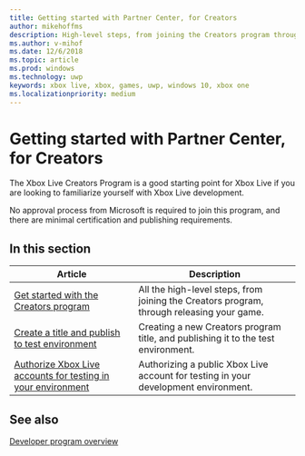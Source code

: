 ```yaml
---
title: Getting started with Partner Center, for Creators
author: mikehoffms
description: High-level steps, from joining the Creators program through releasing your game.
ms.author: v-mihof
ms.date: 12/6/2018
ms.topic: article
ms.prod: windows
ms.technology: uwp
keywords: xbox live, xbox, games, uwp, windows 10, xbox one
ms.localizationpriority: medium
---
```


# Getting started with Partner Center, for Creators

The Xbox Live Creators Program is a good starting point for Xbox Live if you are looking to familiarize yourself with Xbox Live development.

No approval process from Microsoft is required to join this program, and there are minimal certification and publishing requirements.


## In this section

| Article | Description |
|---------|-------------|
| [Get started with the Creators program](get-started-with-xbox-live-creators.md) | All the high-level steps, from joining the Creators program, through releasing your game. |
| [Create a title and publish to test environment](create-and-test-a-new-creators-title.md) | Creating a new Creators program title, and publishing it to the test environment. |
| [Authorize Xbox Live accounts for testing in your environment](authorize-xbox-live-accounts.md) | Authorizing a public Xbox Live account for testing in your development environment. |


## See also

[Developer program overview](../developer-program-overview.md)
